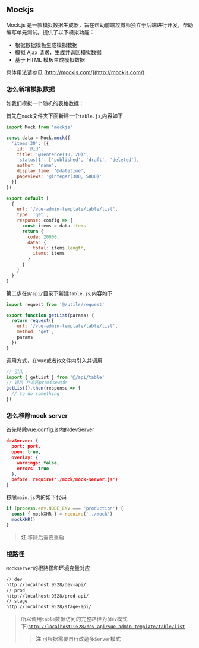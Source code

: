 ## Mockjs
  Mock.js 是一款模拟数据生成器，旨在帮助前端攻城师独立于后端进行开发，帮助编写单元测试。提供了以下模拟功能：

* 根据数据模板生成模拟数据
* 模拟 Ajax 请求，生成并返回模拟数据
* 基于 HTML 模板生成模拟数据

具体用法请参见 [http://mockjs.com/](http://mockjs.com/)

### 怎么新增模拟数据

如我们模拟一个随机的表格数据：

首先在`mock`文件夹下面新建一个`table.js`,内容如下

```javascript
import Mock from 'mockjs'

const data = Mock.mock({
  'items|30': [{
    id: '@id',
    title: '@sentence(10, 20)',
    'status|1': ['published', 'draft', 'deleted'],
    author: 'name',
    display_time: '@datetime',
    pageviews: '@integer(300, 5000)'
  }]
})

export default [
  {
    url: '/vue-admin-template/table/list',
    type: 'get',
    response: config => {
      const items = data.items
      return {
        code: 20000,
        data: {
          total: items.length,
          items: items
        }
      }
    }
  }
]
```

第二步在`@/api/`目录下新建`table.js`,内容如下

```javascript
import request from '@/utils/request'

export function getList(params) {
  return request({
    url: '/vue-admin-template/table/list',
    method: 'get',
    params
  })
}
```

调用方式，在vue或者js文件内引入并调用

```javascript
// 引入
import { getList } from '@/api/table'
// 调用 并返回promise对象
getList().then(response => {
  // to do something
})
```

### 怎么移除mock server

首先移除vue.config.js内的devServer

```json
devServer: {
  port: port,
  open: true,
  overlay: {
    warnings: false,
    errors: true
  },
  before: require('./mock/mock-server.js')
}
```

移除`main.js`内的如下代码

```javascript
if (process.env.NODE_ENV === 'production') {
  const { mockXHR } = require('../mock')
  mockXHR()
}
```

>**注** 移除后需要重启

### 根路径

`Mockserver`的根路径和环境变量对应

```bash
// dev
http://localhost:9528/dev-api/
// prod
http://localhost:9528/prod-api/
// stage
http://localhost:9528/stage-api/
```

>所以调用`table`数据访问的完整路径为(`dev`模式下)[`http://localhost:9528/dev-api/vue-admin-template/table/list`](http://localhost:9528/dev-api/vue-admin-template/table/list)
>>**注** 可根据需要自行改造多`Server`模式

